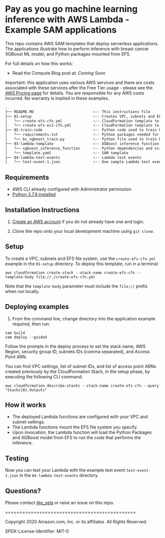 # Pay as you go machine learning inference with AWS Lambda - Example SAM applications

This repo contains AWS SAM templates that deploy serverless applications. The applications illustrate how to perform inference with breast cancer XGBoost ML model, and Python packages mounted from EFS.

For full details on how this works:
- Read the Compute Blog post at: _Coming Soon_

Important: this application uses various AWS services and there are costs associated with these services after the Free Tier usage - please see the [AWS Pricing page](https://aws.amazon.com/pricing/) for details. You are responsible for any AWS costs incurred. No warranty is implied in these examples.

```bash
.
├── README.MD                           <-- This instructions file
├── 01-setup                            <-- Creates VPC, subnets and EFS file system
│   └── create-efs-cfn.yml              <-- CloudFormation template to creates VPC, subnets and EFS file system
│   └── create-efs-ec2-cfn.yml          <-- CloudFormation template to creates VPC, subnets, EFS file system and EC2
├── 02-train-code                       <-- Python code used to train breast cancel XGBoost Model
│   └── requirements.txt                <-- Python packages needed for the training and inference
│   └── bc_xgboost_train.py             <-- Python file used to train breast cancel XGBoost Model
├── 03-lambda-template                  <-- XGBoost inference function example to use VPC and EFS
│   └── xgboost_inference_function      <-- Python dependencies and scripts
│   └── template.yaml                   <-- SAM template
├── 04-lambda-test-events               <-- Lambda test events
│   └── test-event-1.json               <-- One sample Lambda test events for Breast Cancer prediction
```

## Requirements

* AWS CLI already configured with Administrator permission
* [Python 3.7.9 installed](https://www.python.org/downloads/release/python-379/)

## Installation Instructions

1. [Create an AWS account](https://portal.aws.amazon.com/gp/aws/developer/registration/index.html) if you do not already have one and login.

1. Clone the repo onto your local development machine using `git clone`.

## Setup

To create a VPC, subnets and EFS file system, use the `create-efs-cfn.yml` example in the `01-setup` directory. To deploy this template, run in a terminal:

```
aws cloudformation create-stack --stack-name create-efs-cfn --template-body file://./create-efs-cfn.yml
```
Note that the `template-body` parameter must include the `file://` prefix when run locally.

## Deploying examples

1. From the command line, change directory into the application example required, then run:
```
sam build
sam deploy --guided
```
Follow the prompts in the deploy process to set the stack name, AWS Region, security group ID, subnets IDs (comma separated), and Access Point ARN.

You can find VPC settings, list of subnet IDs, and list of access point ARNs created previously by the CloudFormation Stack, in the setup phase, by executing the following CLI command:
```
aws cloudformation describe-stacks --stack-name create-efs-cfn --query "Stacks[0].Outputs"
```

## How it works

* The deployed Lambda functions are configured with your VPC and subnet settings.
* The Lambda functions mount the EFS file system you specify. 
* Upon invocation, the Lambda function will load the Python Packages and XGBoost model from EFS to run the code that performs the inference.

## Testing

Now you can test your Lambda with the example test event `test-event-1.json` in the `04-lambda-test-events` directory.   

## Questions?

Please contact [@e_sela](https://twitter.com/e_sela) or raise an issue on this repo.

==============================================

Copyright 2020 Amazon.com, Inc. or its affiliates. All Rights Reserved.

SPDX-License-Identifier: MIT-0